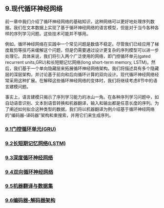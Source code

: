 ## 9.现代循环神经网络
前一章中我们介绍了循环神经网络的基础知识，这种网络可以更好地处理序列数据。我们在文本数据上实现了基于循环神经网络的语言模型，但是对于当今各种各样的序列学习问题。这些技术可能并不够用。

例如，循环神经网络在实践中一个常见问题是数值不稳定。尽管我们已经应用了梯度裁剪等技巧来缓解这个问题，但是仍需要通过设计更复杂的序列模型可以进一步处理它。具体来说，我们将引入两个广泛使用的网络，即门控循环单元(gated recurrent units,GRU)和长短期记忆网络(long short-term memory, LSTM)。然后，我们基于一个单向隐藏层来拓展循环神经网络架构。我们将描述具有多个隐藏层的深层架构，并讨论基于前向和后向循环计算的双向设计。现代循环神经网络经常采用这种扩展。在解释这些循环神经网络的变体时，我们将继续考虑8节中的语言建模问题。

事实上，语言建模只揭示了序列学习能力的冰山一角。在各种序列学习问题中，如自动语音识别、文本到语音转换和机器翻译，输入和输出都是任意长度的序列。为了阐述如何拟合这种类型的数据，我们将以机器翻译为例介绍基于循环神经网络的“编码器-译码器”架构和束搜索，并用它们来生成序列。

### [9.1门控循环单元(GRU)](./9_1.ipynb)
### [9.2长短期记忆网络(LSTM)](./9_2.ipynb)
### [9.3深度循环神经网络](./9_3.ipynb) 
### [9.4双向循环神经网络](./9_4.ipynb)
### [9.5机器翻译与数据集](./9_5.ipynb)
### [9.6编码器-解码器架构](./9_6.ipynb)